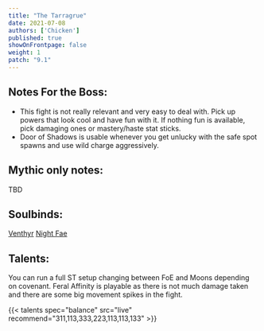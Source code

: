 ```yaml
---
title: "The Tarragrue"
date: 2021-07-08
authors: ['Chicken']
published: true
showOnFrontpage: false
weight: 1
patch: "9.1"
---
```



## Notes For the Boss:
- This fight is not really relevant and very easy to deal with. Pick up powers that look cool and have fun with it. If nothing fun is available, pick damaging ones or mastery/haste stat sticks.
- Door of Shadows is usable whenever you get unlucky with the safe spot spawns and use wild charge aggressively.

## Mythic only notes:
TBD

## Soulbinds:
[Venthyr](https://ptr.wowhead.com/soulbind-calc/venthyr/theotar-the-mad-duke/druid/AwCW75YCFTUgACU1ygASBTWHACUy4gAiBTJJABUyPwA)
[Night Fae](https://ptr.wowhead.com/soulbind-calc/night-fae/niya/druid)

## Talents:

You can run a full ST setup changing between FoE and Moons depending on covenant. Feral Affinity is playable as there is not much damage taken and there are some big movement spikes in the fight.

{{< talents spec="balance" src="live" recommend="311,113,333,223,113,113,133" >}}



